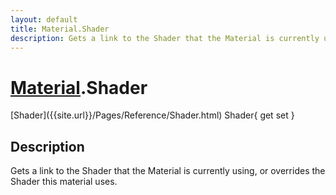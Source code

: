 ```yaml
---
layout: default
title: Material.Shader
description: Gets a link to the Shader that the Material is currently using, or overrides the Shader this material uses.
---
```

# [Material]({{site.url}}/Pages/Reference/Material.html).Shader

<div class='signature' markdown='1'>
[Shader]({{site.url}}/Pages/Reference/Shader.html) Shader{ get set }
</div>

## Description
Gets a link to the Shader that the Material is currently
using, or overrides the Shader this material uses.

